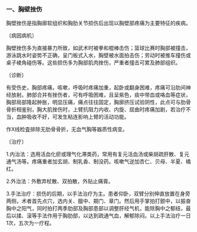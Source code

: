 ### 一、胸壁挫伤

胸壁挫伤是指胸廓软组织和胸肋关节损伤后出现以胸壁部疼痛为主要特征的疾病。

〔病因病机〕

胸壁挫伤多为直接暴力所致，如武术时被拳和棍棒击伤；篮球比赛时胸部被撞击，游泳跳水时姿势不正确，呈门板式入水，胸壁被水面拍击伤；劳动时被推车撞伤或桌子棱角碰伤等。这些损伤多为胸部肌肉挫伤，严重者撞击可累及肺部组织。

〔诊断〕

有受伤史，胸部疼痛，咳嗽，呼吸时疼痛加重，起卧或翻身困难，疼痛可沿肋间神经放射。肺部合并有挫伤者，可有呼吸困难，且呈紫色，痰中带血或咯血等症状，胸部局部隆起肿胀，明显压痛，痛点往往固定，胸廓挤压试验阴性，此点可与肋骨骨折相鉴别，胸大肌挫伤时，上臂抗阻力内收、内旋、屈曲时疼痛加剧，若治疗不当，血肿吸收不好，可发生粘连影响上臂的活动功能。

作X线检査排除无肋骨骨折，无血气胸等器质性病变。

〔治疗〕

1.内治法：选用活血化瘀或理气化滞类药，常用有复元活血汤或柴胡疏肝散、复元通气汤等。疼痛重者加玄胡、制乳香、制没药。咳嗽气逆加杏仁、贝母、半夏、橘红。

2.外治法：外敷弃杖散、双拍散，外贴止痛膏。

3.手法治疗：损伤的后期，以手法治疗为主。患者仰卧，双臂分别伸直放置在身旁两侧，术者首先点穴，选内关、膻中、期门、章门。然后用手掌拍打颤中，以振奋胸中之阳气，同时拍打两季肋部及胸部患部以调整肝经气机，能除胸中之郁结，最后以揉、滚等手法作用于胸肋部，以达到疏通气血，解郁除闷。以上手法治疗一日1次，五次为一疗程。
